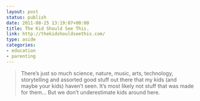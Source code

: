 ```yaml
---
layout: post
status: publish
date: 2011-08-25 13:19:07+00:00
title: The Kid Should See This.
link: http://thekidshouldseethis.com/
type: aside
categories:
- education
- parenting
---
```


> There’s just so much science, nature, music, arts, technology, storytelling and assorted good stuff out there that my kids (and maybe your kids) haven’t seen. It’s most likely not stuff that was made for them… But we don’t underestimate kids around here.
